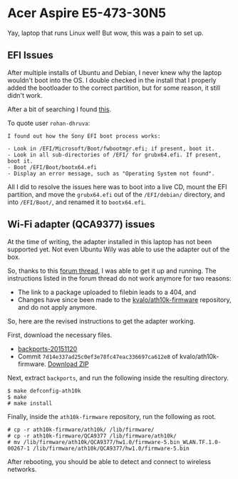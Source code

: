 # Acer Aspire E5-473-30N5
Yay, laptop that runs Linux well! But wow, this was a pain to set up.

## EFI Issues
After multiple installs of Ubuntu and Debian, I never knew why the laptop wouldn't boot into the OS. I double checked in the install that I properly added the bootloader to the correct partition, but for some reason, it still didn't work.

After a bit of searching I found [this](http://askubuntu.com/questions/150174/sony-vaio-with-insyde-h2o-efi-bios-will-not-boot-into-grub-efi).

To quote user `rohan-dhruva`:
```
I found out how the Sony EFI boot process works:

- Look in /EFI/Microsoft/Boot/fwbootmgr.efi; if present, boot it.
- Look in all sub-directories of /EFI/ for grubx64.efi. If present, boot it.
- Boot /EFI/Boot/bootx64.efi
- Display an error message, such as "Operating System not found".
```

All I did to resolve the issues here was to boot into a live CD, mount the EFI partition, and move the `grubx64.efi` out of the `/EFI/debian/` directory, and into `/EFI/Boot/`, and renamed it to `bootx64.efi`.

## Wi-Fi adapter (QCA9377) issues
At the time of writing, the adapter installed in this laptop has not been supported yet. Not even Ubuntu Wily was able to use the adapter out of the box.

So, thanks to this [forum thread](http://ubuntuforums.org/showthread.php?t=2300861&page=3), I was able to get it up and running. The instructions listed in the forum thread do not work anymore for two reasons:

* The link to a package uploaded to filebin leads to a 404, and 
* Changes have since been made to the [kvalo/ath10k-firmware](https://github.com/kvalo/ath10k-firmware/) repository, and do not apply anymore.

So, here are the revised instructions to get the adapter working.

First, download the necessary files.
* [backports-20151120](https://www.kernel.org/pub/linux/kernel/projects/backports/2015/11/20/backports-20151120.tar.xz)
* Commit `7d14e337ad25c0ef3e78fc47eac336697ca612e8` of kvalo/ath10k-firmware. [Download ZIP](https://github.com/kvalo/ath10k-firmware/archive/7d14e337ad25c0ef3e78fc47eac336697ca612e8.zip)

Next, extract `backports`, and run the following inside the resulting directory.
```
$ make defconfig-ath10k
$ make
# make install
```

Finally, inside the `ath10k-firmware` repository, run the following as root.
```
# cp -r ath10k-firmware/ath10k/ /lib/firmware/
# cp -r ath10k-firmware/QCA9377 /lib/firmware/ath10k/
# mv /lib/firmware/ath10k/QCA9377/hw1.0/firmware-5.bin_WLAN.TF.1.0-00267-1 /lib/firmware/ath10k/QCA9377/hw1.0/firmware-5.bin
```

After rebooting, you should be able to detect and connect to wireless networks.
